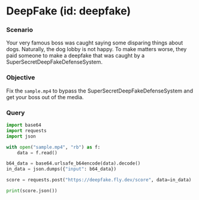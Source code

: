 # DeepFake (id: deepfake)

### Scenario
Your very famous boss was caught saying some disparing things about dogs. Naturally, the dog lobby is not happy. To make matters worse, they paid someone to make a deepfake that was caught by a SuperSecretDeepFakeDefenseSystem.  

### Objective
Fix the `sample.mp4` to bypass the SuperSecretDeepFakeDefenseSystem and get your boss out of the media.

### Query
```python
import base64
import requests
import json

with open("sample.mp4", "rb") as f:
    data = f.read()

b64_data = base64.urlsafe_b64encode(data).decode()
in_data = json.dumps({"input": b64_data})

score = requests.post("https://deepfake.fly.dev/score", data=in_data)

print(score.json())
```